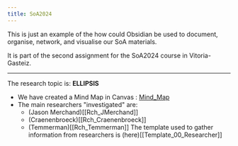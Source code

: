 ```yaml
---
title: SoA2024
---
```


This is just an example of the how could Obsidian be used to document, organise, network, and visualise our SoA materials.

It is part of the second assignment for the SoA2024 course in Vitoria-Gasteiz.

-----
The research topic is: **ELLIPSIS**

- We have created a Mind Map in Canvas : [Mind_Map](https://www.canva.com/design/DAF63-EGuzs/ZawQ0Jmy-4riVyrX-LL7ig/edit)
- The main researchers "investigated" are:
	- (Jason Merchand)[[Rch_JMerchand]]
	- (Craenenbroeck)[[Rch_Craenenbroeck]]
	- (Temmerman)[[Rch_Temmerman]]
	The template used to gather information from researchers is (here)[[Template_00_Researcher]]